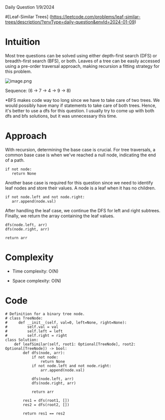 Daily Question 1/9/2024

#[Leaf-Similar Trees] (https://leetcode.com/problems/leaf-similar-trees/description/?envType=daily-question&envId=2024-01-09)

# Intuition
Most tree questions can be solved using either depth-first search (DFS) or breadth-first search (BFS), or both. Leaves of a tree can be easily accessed using a pre-order traversal approach, making recursion a fitting strategy for this problem.

![image.png](https://assets.leetcode.com/users/images/51535739-3f03-4e96-8705-0ca36ff39488_1704820092.3902779.png)

Sequence: (6 -> 7 -> 4 -> 9 -> 8)

*BFS makes code way too long since we have to take care of two trees. We would possibly have many if statements to take care of both trees. Hence, it's better to use a dfs for this question. I usually try to come up with both dfs and bfs solutions, but it was unnecessary this time.

# Approach
With recursion, determining the base case is crucial. For tree traversals, a common base case is when we've reached a null node, indicating the end of a path.


```
if not node:
   return None
```

Another base case is required for this question since we need to identify leaf nodes and store their values. A node is a leaf when it has no children.

```
if not node.left and not node.right:
   arr.append(node.val)
```

After handling the leaf case, we continue the DFS for left and right subtrees. Finally, we return the array containing the leaf values.
```
dfs(node.left, arr)
dfs(node.right, arr)

return arr
```

# Complexity
- Time complexity: O(N)


- Space complexity: O(N)

# Code
```
# Definition for a binary tree node.
# class TreeNode:
#     def __init__(self, val=0, left=None, right=None):
#         self.val = val
#         self.left = left
#         self.right = right
class Solution:
    def leafSimilar(self, root1: Optional[TreeNode], root2: Optional[TreeNode]) -> bool:
        def dfs(node, arr):
            if not node:
                return None
            if not node.left and not node.right:
                arr.append(node.val)
                
            dfs(node.left, arr)
            dfs(node.right, arr)

            return arr

        res1 = dfs(root1, [])
        res2 = dfs(root2, [])
        
        return res1 == res2 
            
            
```